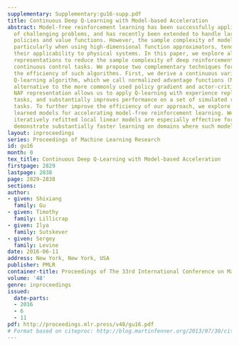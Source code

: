 ```yaml
---
supplementary: Supplementary:gu16-supp.pdf
title: Continuous Deep Q-Learning with Model-based Acceleration
abstract: Model-free reinforcement learning has been successfully applied to a range
  of challenging problems, and has recently been extended to handle large neural network
  policies and value functions. However, the sample complexity of model-free algorithms,
  particularly when using high-dimensional function approximators, tends to limit
  their applicability to physical systems. In this paper, we explore algorithms and
  representations to reduce the sample complexity of deep reinforcement learning for
  continuous control tasks. We propose two complementary techniques for improving
  the efficiency of such algorithms. First, we derive a continuous variant of the
  Q-learning algorithm, which we call normalized advantage functions (NAF), as an
  alternative to the more commonly used policy gradient and actor-critic methods.
  NAF representation allows us to apply Q-learning with experience replay to continuous
  tasks, and substantially improves performance on a set of simulated robotic control
  tasks. To further improve the efficiency of our approach, we explore the use of
  learned models for accelerating model-free reinforcement learning. We show that
  iteratively refitted local linear models are especially effective for this, and
  demonstrate substantially faster learning on domains where such models are applicable.
layout: inproceedings
series: Proceedings of Machine Learning Research
id: gu16
month: 0
tex_title: Continuous Deep Q-Learning with Model-based Acceleration
firstpage: 2829
lastpage: 2838
page: 2829-2838
sections: 
author:
- given: Shixiang
  family: Gu
- given: Timothy
  family: Lillicrap
- given: Ilya
  family: Sutskever
- given: Sergey
  family: Levine
date: 2016-06-11
address: New York, New York, USA
publisher: PMLR
container-title: Proceedings of The 33rd International Conference on Machine Learning
volume: '48'
genre: inproceedings
issued:
  date-parts:
  - 2016
  - 6
  - 11
pdf: http://proceedings.mlr.press/v48/gu16.pdf
# Format based on citeproc: http://blog.martinfenner.org/2013/07/30/citeproc-yaml-for-bibliographies/
---
```

